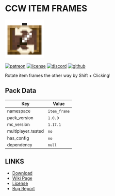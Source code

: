 # CCW ITEM FRAMES
![alt](pack.png)


[![patreon](https://img.shields.io/endpoint?url=https%3A%2F%2Fraw.githubusercontent.com%2Flegopitstop%2Fwebsite-files%2Fmain%2Fshields.io%2Fpatreon.json)](https://www.patreon.com/Legopitstop "Go to patreon")
[![license](https://img.shields.io/endpoint?url=https%3A%2F%2Fraw.githubusercontent.com%2Flegopitstop%2Fwebsite-files%2Fmain%2Fshields.io%2Flicense.json)](https://legopitstop.weebly.com/legopitstops-common-license-v2.html "Go to legopitstop.weebly.com")
[![discord](https://img.shields.io/discord/479902284810027008)](https://legopitstop.weebly.com/discord.html "Go to legopitstop.weebly.com")
[![github](https://img.shields.io/github/issues-raw/legopitstop/Datapacks)](https://github.com/legopitstop/Datapacks/issues "Go to Github")

Rotate item frames the other way by Shift + Clicking!
## Pack Data
| Key                | Value    |
| ------------------ | -------- |
| namespace          | `item_frame` |
| pack_version       | `1.0.0 ` |
| mc_version         | `1.17.1` |
| multiplayer_tested | `no`     |
| has_config         | `no`     |
| dependency         | `null`   |

## LINKS
- [Download](https://www.curseforge.com/minecraft/customization/)
- [Wiki Page](https://github.com/legopitstop/Datapacks/wiki/CCW_Item_Frames)
- [License](https://legopitstop.weebly.com/license.html)
- [Bug Report](https://github.com/legopitstop/Datapacks/issues)